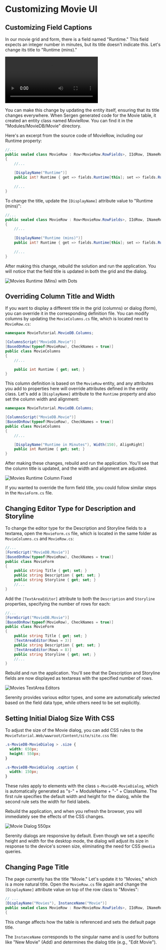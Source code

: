 # Customizing Movie UI

## Customizing Field Captions

In our movie grid and form, there is a field named "Runtime." This field expects an integer number in minutes, but its title doesn't indicate this. Let's change its title to "Runtime (mins)."

<video alt="Customizing Movie UI Animation" controls>
  <source src="img/03-customizing-movie-ui.mp4" type="video/mp4">
</video>

You can make this change by updating the entity itself, ensuring that its title changes everywhere. When Sergen generated code for the Movie table, it created an entity class named MovieRow. You can find it in the "Modules/MovieDB/Movie" directory.

Here's an excerpt from the source code of MovieRow, including our Runtime property:

```cs
//...
public sealed class MovieRow : Row<MovieRow.RowFields>, IIdRow, INameRow
{
    //...
    
    [DisplayName("Runtime")]
    public int? Runtime { get => fields.Runtime[this]; set => fields.Runtime[this] = value; }
    
    //...
}
```

To change the title, update the `[DisplayName]` attribute value to "Runtime (mins)":

```cs
//...
public sealed class MovieRow : Row<MovieRow.RowFields>, IIdRow, INameRow
{
    //...
    
    [DisplayName("Runtime (mins)")]
    public int? Runtime { get => fields.Runtime[this]; set => fields.Runtime[this] = value; }
    
    //...
}
```

After making this change, rebuild the solution and run the application. You will notice that the field title is updated in both the grid and the dialog.

![Movies Runtime (Mins) with Dots](img/runtime_mins_dots.png)

## Overriding Column Title and Width

If you want to display a different title in the grid (columns) or dialog (form), you can override it in the corresponding definition file. You can modify columns by updating the `MovieColumns.cs` file, which is located next to `MovieRow.cs`:

```cs
namespace MovieTutorial.MovieDB.Columns;

[ColumnsScript("MovieDB.Movie")]
[BasedOnRow(typeof(MovieRow), CheckNames = true)]
public class MovieColumns
{
    //...

    public int Runtime { get; set; }
}
```

This column definition is based on the `MovieRow` entity, and any attributes you add to properties here will override attributes defined in the entity class. Let's add a `[DisplayName]` attribute to the `Runtime` property and also set the column width and alignment:

```cs
namespace MovieTutorial.MovieDB.Columns;

[ColumnsScript("MovieDB.Movie")]
[BasedOnRow(typeof(MovieRow), CheckNames = true)]
public class MovieColumns
{
    //...

    [DisplayName("Runtime in Minutes"), Width(150), AlignRight]
    public int Runtime { get; set; }
}
```

After making these changes, rebuild and run the application. You'll see that the column title is updated, and the width and alignment are adjusted.

![Movies Runtime Column Fixed](img/movies_runtime_col_fixed.png)

If you wanted to override the form field title, you could follow similar steps in the `MovieForm.cs` file.

## Changing Editor Type for Description and Storyline

To change the editor type for the Description and Storyline fields to a textarea, open the `MovieForm.cs` file, which is located in the same folder as `MovieColumns.cs` and `MovieRow.cs`:

```cs
//...
[FormScript("MovieDB.Movie")]
[BasedOnRow(typeof(MovieRow), CheckNames = true)]
public class MovieForm
{
    public string Title { get; set; }
    public string Description { get; set; }
    public string Storyline { get; set; }
    //...
}
```

Add the `[TextAreaEditor]` attribute to both the `Description` and `Storyline` properties, specifying the number of rows for each:

```cs
//...
[FormScript("MovieDB.Movie")]
[BasedOnRow(typeof(MovieRow), CheckNames = true)]
public class MovieForm
{
    public string Title { get; set; }
    [TextAreaEditor(Rows = 3)]
    public string Description { get; set; }
    [TextAreaEditor(Rows = 8)]
    public string Storyline { get; set; }
    //...
}
```

Rebuild and run the application. You'll see that the Description and Storyline fields are now displayed as textareas with the specified number of rows.

![Movies TextArea Editors](img/movie_text_area_editors.png)

Serenity provides various editor types, and some are automatically selected based on the field data type, while others need to be set explicitly.

## Setting Initial Dialog Size With CSS

To adjust the size of the Movie dialog, you can add CSS rules to the `MovieTutorial.Web/wwwroot/Content/site/site.css` file:

```css
.s-MovieDB-MovieDialog > .size {
  width: 650px;
  height: 550px;
}

.s-MovieDB-MovieDialog .caption {
  width: 150px;
}
```

These rules apply to elements with the class `s-MovieDB-MovieDialog`, which is automatically generated as "s-" + ModuleName + "-" + ClassName. The first rule specifies the default width and height for the dialog, while the second rule sets the width for field labels.

Rebuild the application, and when you refresh the browser, you will immediately see the effects of the CSS changes.

![Movie Dialog 550px](img/movie-dialog-550px.png)

Serenity dialogs are responsive by default. Even though we set a specific height and width for the desktop mode, the dialog will adjust its size in response to the device's screen size, eliminating the need for CSS `@media` queries.

## Changing Page Title

The page currently has the title "Movie." Let's update it to "Movies," which is a more natural title. Open the `MovieRow.cs` file again and change the `[DisplayName]` attribute value on top of the row class to "Movies":

```cs
// ...
[DisplayName("Movies"), InstanceName("Movie")]
public sealed class MovieRow : Row<MovieRow.RowFields>, IIdRow, INameRow
{
```

This change affects how the table is referenced and sets the default page title.

The `InstanceName` corresponds to the singular name and is used for buttons like "New Movie" (Add) and determines the dialog title (e.g., "Edit Movie").
